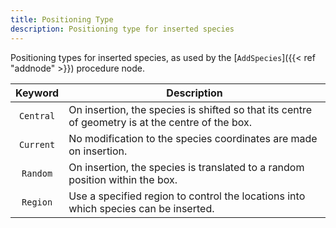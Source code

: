 ```yaml
---
title: Positioning Type
description: Positioning type for inserted species
---
```


Positioning types for inserted species, as used by the [`AddSpecies`]({{< ref "addnode" >}}) procedure node.

|Keyword|Description|
|:-----:|-----------|
|`Central`|On insertion, the species is shifted so that its centre of geometry is at the centre of the box.|
|`Current`|No modification to the species coordinates are made on insertion.|
|`Random`|On insertion, the species is translated to a random position within the box.|
|`Region`|Use a specified region to control the locations into which species can be inserted.|
